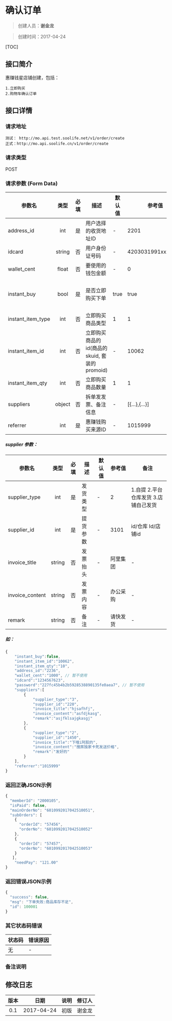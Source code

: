 # 确认订单
>创建人员：**谢金龙**

>创建时间：2017-04-24

[TOC]


## 接口简介
惠赚钱星店铺创建，包括：

    1.立即购买
    2.购物车确认订单

## 接口详情

### 请求地址
    测试： http://mo.api.test.soolife.net/v1/order/create
    正式：http://mo.api.soolife.cn/v1/order/create

### 请求类型
POST

### 请求参数 (Form Data)
| 参数名 | 类型 | 必填 | 描述 | 默认值 | 参考值 |备注|
| --- | :---: | :---: | --- | --- | --- | --- |
|address_id|int|是|用户选择的收货地址ID|-|2201|-|
|idcard|string|否|用户身份证号码|-|4203031991xxxxxxxx| 有海外商品时必填 |
|wallet_cent|float|否|要使用的钱包金额|-|0| 当前未使用 |
|instant_buy|bool|是|是否立即购买下单|true|true| 不填默认立即购买，购物车确认订单填false |
|instant_item_type|int|否|立即购买商品类型|1|1| 目前仅支持普通商品 |
|instant_item_id|int|否|立即购买商品的id(商品的skuid, 套装的promoid)|-|10062| 目前仅支持普通商品 |
|instant_item_qty|int|否|立即购买商品数量|1|1| 立即购买数量 |
|suppliers|object|否|拆单发发票、备注信息|-|[{...},{...}]| 见参数表（supplier） |
|referrer|int|是|惠赚钱购买来源ID|-|1015999| 店主ID |

##### supplier 参数：
| 参数名 | 类型 | 必填 | 描述 | 默认值 | 参考值 |备注|
| --- | :---: | :---: | --- | --- | --- | --- |
| supplier_type | int | 是 | 发货类型 | - | 2 | 1.自提 2.平台仓库发货 3.店铺自己发货 |
| supplier_id | int | 是 | 提货参数 | - | 3101 | id/仓库 Id/店铺id |
| invoice_title | string | 否 | 发票抬头 | - | 阿里集团 | - |
| invoice_content | string | 否 | 发票内容 | - | 办公采购 | - |
| remark | string | 否 | 备注 | - | 请快发货 | - |

##### 如：
```javascript
{
	"instant_buy":false,
	"instant_item_id":"10062",
	"instant_item_qty":"10",
	"address_id":"2236",
	"wallet_cent":"1000", // 暂不使用
	"idcard":"1234567623",
	"password":"227fc45b4b2b5928538890135fe0aea7", // 暂不使用
	"suppliers":[
		{
			"supplier_type":"3",
			"supplier_id":"220",
			"invoice_title":"hjsafhfj",
			"invoice_content":"asfdjkasg",
			"remark":"asjfklsajgkasgj"
		},
		{
			"supplier_type":"2",
			"supplier_id":"1450",
			"invoice_title":"下哦i阿胶的",
			"invoice_content":"搜房独家卡死发送价格",
			"remark":"发好的"
		}
	],
	"referrer":"1015999"
}
```

### 返回正确JSON示例
```javascript
{
  "memberId": "2000105",
  "isPaid": false,
  "mainOrderNo": "6010992017042510051",
  "subOrders": [
    {
      "orderId": "57456",
      "orderNo": "6010992017042510052"
    },
    {
      "orderId": "57457",
      "orderNo": "6010992017042510053"
    }
   ],
	"needPay": "121.00"
}
```
### 返回错误JSON示例
```javascript
{
  "success": false,
  "msg": "下单失败:商品库存不足",
  "id": 100001
}
```

### 其它状态码错误
| 状态码 | 错误原因     |
| :------------- | :------------- |
|无|-|

### 备注说明


## 修改日志
| 版本   | 日期         | 说明   | 修订人  |
| :----: | :----------: | :---- | :---- |
| 0.1  | 2017-04-24 | 初版   | 谢金龙  |
